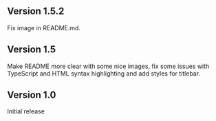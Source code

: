 ## Version 1.5.2

Fix image in README.md.

## Version 1.5

Make README more clear with some nice images, fix some issues with TypeScript and HTML syntax highlighting and add styles for titlebar.

## Version 1.0

Initial release
